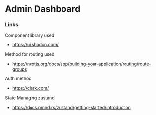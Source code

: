 # Admin Dashboard

### Links

Component library used

- https://ui.shadcn.com/

Method for routing used

- https://nextjs.org/docs/app/building-your-application/routing/route-groups

Auth method

- https://clerk.com/

State Managing zustand

- https://docs.pmnd.rs/zustand/getting-started/introduction
